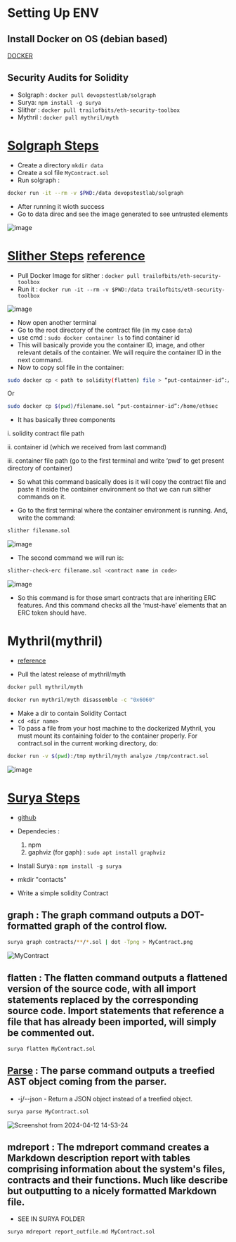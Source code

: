 # Setting Up ENV
## Install Docker on OS (debian based)
[DOCKER](https://github.com/KRIISHSHARMA/DOCKER)

## Security Audits for Solidity
- Solgraph : `docker pull devopstestlab/solgraph`
- Surya: `npm install -g surya`
- Slither : `docker pull trailofbits/eth-security-toolbox`
- Mythril : `docker pull mythril/myth`

# [Solgraph Steps](solgraph)
- Create a directory `mkdir data`
- Create a sol file `MyContract.sol`
- Run solgraph :
``` sh
docker run -it --rm -v $PWD:/data devopstestlab/solgraph
```
- After running it wioth success
- Go to data direc and see the image generated to see untrusted elements

![image](https://github.com/KRIISHSHARMA/solidity-security-audit/assets/86760658/8660083a-5e02-42f0-8b54-d5690231b1f9)

# [Slither Steps](slither) [reference](https://medium.com/@abhijeet.sinha383/test-solidity-contract-file-using-slither-testing-tool-4f7e3e8692dd)
- Pull Docker Image for slither : `docker pull trailofbits/eth-security-toolbox`
- Run it : `docker run -it --rm -v $PWD:/data trailofbits/eth-security-toolbox`

![image](https://github.com/KRIISHSHARMA/solidity-security-audit/assets/86760658/78e748a6-1a78-4db7-9e3a-e4fb869df363)

- Now open another terminal
- Go to the root directory of the contract file (in my case `data`)
- use cmd : `sudo docker container ls` to find container id
- This will basically provide you the container ID, image, and other relevant details of the container. We will require the container ID in the next command.
- Now to copy sol file in the container:
``` sh
sudo docker cp < path to solidity(flatten) file > “put-containner-id”:/<container file path>
```
Or
``` sh
sudo docker cp $(pwd)/filename.sol “put-containner-id”:/home/ethsec
```
- It has basically three components

i. solidity contract file path

ii. container id (which we received from last command)

iii. container file path (go to the first terminal and write ‘pwd’ to get present directory of container)

- So what this command basically does is it will copy the contract file and paste it inside the container environment so that we can run slither commands on it.

- Go to the first terminal where the container environment is running. And, write the command:
``` sh
slither filename.sol
```
![image](https://github.com/KRIISHSHARMA/solidity-security-audit/assets/86760658/54c415e3-b435-4c39-85ea-b88664e6ffc5)

- The second command we will run is:
``` sh
slither-check-erc filename.sol <contract name in code>
```
![image](https://github.com/KRIISHSHARMA/solidity-security-audit/assets/86760658/2f1887b2-ed0e-484e-b74c-64850ca1bf22)

- So this command is for those smart contracts that are inheriting ERC features. And this command checks all the ‘must-have’ elements that an ERC token should have.

# Mythril(mythril)
- [reference](https://mythril-classic.readthedocs.io/en/master/installation.html)

- Pull the latest release of mythril/myth
``` sh
docker pull mythril/myth
```
``` sh
docker run mythril/myth disassemble -c "0x6060"
```
- Make a dir to contain Solidity Contact
- `cd <dir name>`
-  To pass a file from your host machine to the dockerized Mythril, you must mount its containing folder to the container properly. For contract.sol in the current working directory, do:

``` sh
docker run -v $(pwd):/tmp mythril/myth analyze /tmp/contract.sol
```
![image](https://github.com/KRIISHSHARMA/solidity-security-audit/assets/86760658/3a2302db-8829-4cac-964d-64c3a8a2380b)

# [Surya Steps](surya) 
- [github](https://github.com/Consensys/surya)
- Dependecies :
  1. npm
  2. gaphviz (for gaph) : `sudo apt install graphviz`

- Install Surya : `npm install -g surya`
- mkdir "contacts"
- Write a simple solidity Contract

## graph : The graph command outputs a DOT-formatted graph of the control flow.
``` sh
surya graph contracts/**/*.sol | dot -Tpng > MyContract.png
```
![MyContract](https://github.com/KRIISHSHARMA/solidity-security-audit/assets/86760658/a300e7d5-363c-40b0-8111-d7ea1168dd42)

## flatten : The flatten command outputs a flattened version of the source code, with all import statements replaced by the corresponding source code. Import statements that reference a file that has already been imported, will simply be commented out.

``` sh
surya flatten MyContract.sol
```
## [Parse](surya/parse) : The parse command outputs a treefied AST object coming from the parser.

-  -j/--json - Return a JSON object instead of a treefied object.

``` sh
surya parse MyContract.sol
```
![Screenshot from 2024-04-12 14-53-24](https://github.com/KRIISHSHARMA/solidity-security-audit/assets/86760658/08936eec-0523-4826-abe8-5b446fe34d48)

## mdreport : The mdreport command creates a Markdown description report with tables comprising information about the system's files, contracts and their functions. Much like describe but outputting to a nicely formatted Markdown file.

- SEE IN SURYA FOLDER
``` sh
surya mdreport report_outfile.md MyContract.sol
```
